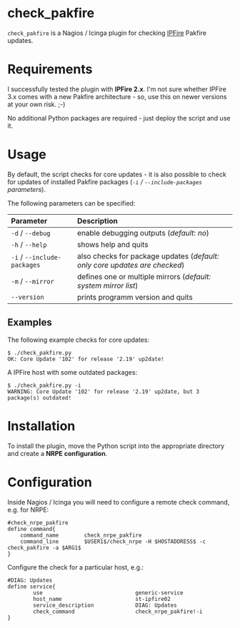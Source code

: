 # check_pakfire
``check_pakfire`` is a Nagios / Icinga plugin for checking [IPFire](http://www.ipfire.org) Pakfire updates.

# Requirements
I successfully tested the plugin with **IPFire 2.x**. I'm not sure whether IPFire 3.x comes with a new Pakfire architecture - so, use this on newer versions at your own risk. ;-)

No additional Python packages are required - just deploy the script and use it.

# Usage
By default, the script checks for core updates - it is also possible to check for updates of installed Pakfire packages (*``-i`` / ``--include-packages`` parameters*).

The following parameters can be specified:

| Parameter | Description |
|:----------|:------------|
| `-d` / `--debug` | enable debugging outputs (*default: no*) |
| `-h` / `--help` | shows help and quits |
| `-i` / `--include-packages` | also checks for package updates (*default: only core updates are checked*) |
| `-m` / `--mirror` | defines one or multiple mirrors (*default: system mirror list*) |
| `--version` | prints programm version and quits |

## Examples
The following example checks for core updates:
```
$ ./check_pakfire.py 
OK: Core Update '102' for release '2.19' up2date!
```

A IPFire host with some outdated packages:
```
$ ./check_pakfire.py -i
WARNING: Core Update '102' for release '2.19' up2date, but 3 package(s) outdated!
```

# Installation
To install the plugin, move the Python script into the appropriate directory and create a **NRPE configuration**.

# Configuration
Inside Nagios / Icinga you will need to configure a remote check command, e.g. for NRPE:
```
#check_nrpe_pakfire
define command{
    command_name        check_nrpe_pakfire
    command_line        $USER1$/check_nrpe -H $HOSTADDRESS$ -c check_pakfire -a $ARG1$
}
```

Configure the check for a particular host, e.g.:
```
#DIAG: Updates
define service{
        use                             generic-service
        host_name                       st-ipfire02
        service_description             DIAG: Updates
        check_command                   check_nrpe_pakfire!-i
}
```
